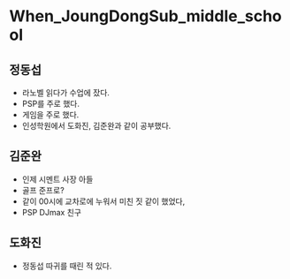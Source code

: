 # When_JoungDongSub_middle_school

## 정동섭

- 라노벨 읽다가 수업에 잤다.
- PSP를 주로 했다.
- 게임을 주로 했다.
- 인성학원에서 도화진, 김준완과 같이 공부했다.

## 김준완

- 인제 시멘트 사장 아들
- 골프 준프로?
- 같이 00시에 교차로에 누워서 미친 짓 같이 했었다,
- PSP DJmax 친구

## 도화진

- 정동섭 따귀를 때린 적 있다.
